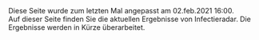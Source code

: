 <pageinfo>
  Diese Seite wurde zum letzten Mal angepasst am 02.feb.2021 16:00.
</pageinfo>

<br />
Auf dieser Seite finden Sie die aktuellen Ergebnisse von Infectieradar. Die Ergebnisse werden in Kürze überarbeitet.
